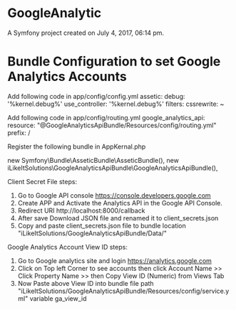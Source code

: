 GoogleAnalytic
==============

A Symfony project created on July 4, 2017, 06:14 pm.


Bundle Configuration to set Google Analytics Accounts
======================================================

Add following code in app/config/config.yml
assetic:
    debug:          '%kernel.debug%'
    use_controller: '%kernel.debug%'
    filters:
        cssrewrite: ~

Add following code in app/config/routing.yml
google_analytics_api:
    resource: "@GoogleAnalyticsApiBundle/Resources/config/routing.yml"
    prefix:   /

Register the following bundle in AppKernal.php

new Symfony\Bundle\AsseticBundle\AsseticBundle(),
new iLikeItSolutions\GoogleAnalyticsApiBundle\GoogleAnalyticsApiBundle(),

Client Secret File steps:

1. Go to Google API console https://console.developers.google.com
2. Create APP and Activate the Analytics API in the Google API Console. 
3. Redirect URI http://localhost:8000/callback
4. After save Download JSON file and renamed it to client_secrets.json
5. Copy and paste client_secrets.json file to bundle location "iLikeItSolutions/GoogleAnalyticsApiBundle/Data/"

Google Analytics Account View ID steps:

1. Go to Google analytics site and login https://analytics.google.com
2. Click on Top left Corner to see accounts then 
   click Account Name >> Click Property Name >> then Copy View ID (Numeric) from Views Tab
3. Now Paste above View ID into bundle file path "iLikeItSolutions/GoogleAnalyticsApiBundle/Resources/config/service.yml" variable ga_view_id



